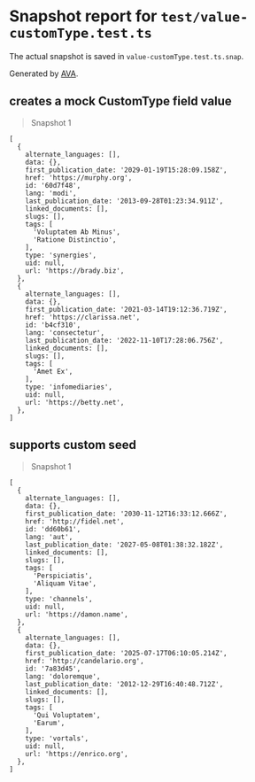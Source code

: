 # Snapshot report for `test/value-customType.test.ts`

The actual snapshot is saved in `value-customType.test.ts.snap`.

Generated by [AVA](https://avajs.dev).

## creates a mock CustomType field value

> Snapshot 1

    [
      {
        alternate_languages: [],
        data: {},
        first_publication_date: '2029-01-19T15:28:09.158Z',
        href: 'https://murphy.org',
        id: '60d7f48',
        lang: 'modi',
        last_publication_date: '2013-09-28T01:23:34.911Z',
        linked_documents: [],
        slugs: [],
        tags: [
          'Voluptatem Ab Minus',
          'Ratione Distinctio',
        ],
        type: 'synergies',
        uid: null,
        url: 'https://brady.biz',
      },
      {
        alternate_languages: [],
        data: {},
        first_publication_date: '2021-03-14T19:12:36.719Z',
        href: 'https://clarissa.net',
        id: 'b4cf310',
        lang: 'consectetur',
        last_publication_date: '2022-11-10T17:28:06.756Z',
        linked_documents: [],
        slugs: [],
        tags: [
          'Amet Ex',
        ],
        type: 'infomediaries',
        uid: null,
        url: 'https://betty.net',
      },
    ]

## supports custom seed

> Snapshot 1

    [
      {
        alternate_languages: [],
        data: {},
        first_publication_date: '2030-11-12T16:33:12.666Z',
        href: 'http://fidel.net',
        id: 'dd60b61',
        lang: 'aut',
        last_publication_date: '2027-05-08T01:38:32.182Z',
        linked_documents: [],
        slugs: [],
        tags: [
          'Perspiciatis',
          'Aliquam Vitae',
        ],
        type: 'channels',
        uid: null,
        url: 'https://damon.name',
      },
      {
        alternate_languages: [],
        data: {},
        first_publication_date: '2025-07-17T06:10:05.214Z',
        href: 'http://candelario.org',
        id: '7a83d45',
        lang: 'doloremque',
        last_publication_date: '2012-12-29T16:40:48.712Z',
        linked_documents: [],
        slugs: [],
        tags: [
          'Qui Voluptatem',
          'Earum',
        ],
        type: 'vortals',
        uid: null,
        url: 'https://enrico.org',
      },
    ]
